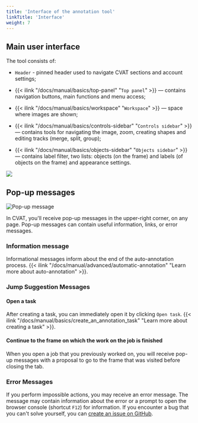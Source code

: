 ```yaml
---
title: 'Interface of the annotation tool'
linkTitle: 'Interface'
weight: 7
---
```


## Main user interface

The tool consists of:

- `Header` - pinned header used to navigate CVAT sections and account settings;

- {{< ilink "/docs/manual/basics/top-panel" "`Top panel`" >}}
  — contains navigation buttons, main functions and menu access;

- {{< ilink "/docs/manual/basics/workspace" "`Workspace`" >}} — space where images are shown;

- {{< ilink "/docs/manual/basics/controls-sidebar" "`Controls sidebar`" >}}
  — contains tools for navigating the image, zoom,
  creating shapes and editing tracks (merge, split, group);

- {{< ilink "/docs/manual/basics/objects-sidebar" "`Objects sidebar`" >}} — contains label filter, two lists:
  objects (on the frame) and labels (of objects on the frame) and appearance settings.

![](/images/image034_detrac.jpg)

## Pop-up messages

![Pop-up message](/images/pop-up_message.jpg)

In CVAT, you'll receive pop-up messages in the upper-right corner, on any page.
Pop-up messages can contain useful information, links, or error messages.

### Information message

Informational messages inform about the end of the auto-annotation process.
{{< ilink "/docs/manual/advanced/automatic-annotation" "Learn more about auto-annotation" >}}.

### Jump Suggestion Messages

#### Open a task

After creating a task, you can immediately open it by clicking `Open task`.
{{< ilink "/docs/manual/basics/create_an_annotation_task" "Learn more about creating a task" >}}.

#### Continue to the frame on which the work on the job is finished

When you open a job that you previously worked on, you will receive pop-up messages with a proposal
to go to the frame that was visited before closing the tab.

### Error Messages

If you perform impossible actions, you may receive an error message.
The message may contain information about the error
or a prompt to open the browser console (shortcut `F12`) for information.
If you encounter a bug that you can't solve yourself,
you can [create an issue on GitHub](https://github.com/cvat-ai/cvat/issues/new).
